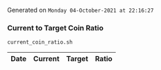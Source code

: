 Generated on `Monday 04-October-2021 at 22:16:27`

### Current to Target Coin Ratio
`current_coin_ratio.sh`

Date|Current|Target|Ratio
---|---|---|---
